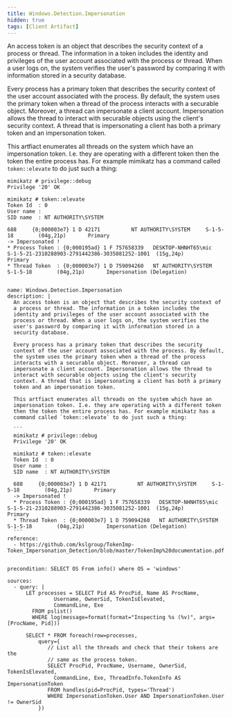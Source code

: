 ```yaml
---
title: Windows.Detection.Impersonation
hidden: true
tags: [Client Artifact]
---
```


An access token is an object that describes the security context of
a process or thread. The information in a token includes the
identity and privileges of the user account associated with the
process or thread. When a user logs on, the system verifies the
user's password by comparing it with information stored in a
security database.

Every process has a primary token that describes the security
context of the user account associated with the process. By default,
the system uses the primary token when a thread of the process
interacts with a securable object. Moreover, a thread can
impersonate a client account. Impersonation allows the thread to
interact with securable objects using the client's security
context. A thread that is impersonating a client has both a primary
token and an impersonation token.

This artfiact enumerates all threads on the system which have an
impersonation token. I.e. they are operating with a different token
then the token the entire process has. For example mimikatz has a
command called `token::elevate` to do just such a thing:

```
mimikatz # privilege::debug
Privilege '20' OK

mimikatz # token::elevate
Token Id  : 0
User name :
SID name  : NT AUTHORITY\SYSTEM

688     {0;000003e7} 1 D 42171          NT AUTHORITY\SYSTEM     S-1-5-18        (04g,21p)       Primary
-> Impersonated !
* Process Token : {0;000195ad} 1 F 757658339   DESKTOP-NHNHT65\mic     S-1-5-21-2310288903-2791442386-3035081252-1001  (15g,24p)       Primary
* Thread Token  : {0;000003e7} 1 D 759094260   NT AUTHORITY\SYSTEM     S-1-5-18        (04g,21p)       Impersonation (Delegation)
```


<pre><code class="language-yaml">
name: Windows.Detection.Impersonation
description: |
  An access token is an object that describes the security context of
  a process or thread. The information in a token includes the
  identity and privileges of the user account associated with the
  process or thread. When a user logs on, the system verifies the
  user&#x27;s password by comparing it with information stored in a
  security database.

  Every process has a primary token that describes the security
  context of the user account associated with the process. By default,
  the system uses the primary token when a thread of the process
  interacts with a securable object. Moreover, a thread can
  impersonate a client account. Impersonation allows the thread to
  interact with securable objects using the client&#x27;s security
  context. A thread that is impersonating a client has both a primary
  token and an impersonation token.

  This artfiact enumerates all threads on the system which have an
  impersonation token. I.e. they are operating with a different token
  then the token the entire process has. For example mimikatz has a
  command called `token::elevate` to do just such a thing:

  ```
  mimikatz # privilege::debug
  Privilege &#x27;20&#x27; OK

  mimikatz # token::elevate
  Token Id  : 0
  User name :
  SID name  : NT AUTHORITY\SYSTEM

  688     {0;000003e7} 1 D 42171          NT AUTHORITY\SYSTEM     S-1-5-18        (04g,21p)       Primary
  -&gt; Impersonated !
  * Process Token : {0;000195ad} 1 F 757658339   DESKTOP-NHNHT65\mic     S-1-5-21-2310288903-2791442386-3035081252-1001  (15g,24p)       Primary
  * Thread Token  : {0;000003e7} 1 D 759094260   NT AUTHORITY\SYSTEM     S-1-5-18        (04g,21p)       Impersonation (Delegation)
  ```
reference:
  - https://github.com/kslgroup/TokenImp-Token_Impersonation_Detection/blob/master/TokenImp%20documentation.pdf


precondition: SELECT OS From info() where OS = &#x27;windows&#x27;

sources:
  - query: |
      LET processes = SELECT Pid AS ProcPid, Name AS ProcName,
               Username, OwnerSid, TokenIsElevated,
               CommandLine, Exe
        FROM pslist()
        WHERE log(message=format(format=&quot;Inspecting %s (%v)&quot;, args=[ProcName, Pid]))

      SELECT * FROM foreach(row=processes,
          query={
             // List all the threads and check that their tokens are the
             // same as the process token.
             SELECT ProcPid, ProcName, Username, OwnerSid, TokenIsElevated,
               CommandLine, Exe, ThreadInfo.TokenInfo AS ImpersonationToken
             FROM handles(pid=ProcPid, types=&#x27;Thread&#x27;)
             WHERE ImpersonationToken.User AND ImpersonationToken.User != OwnerSid
          })

</code></pre>

